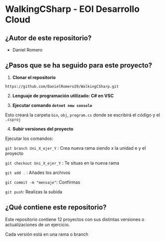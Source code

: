# WalkingCSharp - EOI Desarrollo Cloud

## ¿Autor de este repositorio?

- Daniel Romero

## ¿Pasos que se ha seguido para este proyecto?

1. **Clonar el repositorio**

```https://github.com/DanielRomero29/WalkingCSharp.git```

2. **Lenguaje de programación utilizado: C# en VSC**

3. **Ejecutar comando ``dotnet new console``**

Esto creará la carpeta ``bin``, ``obj``, ``program.cs`` donde se escribirá el código y el ``.csproj``

4. **Subir versiones del proyecto**

Ejecutar los comandos:

 ```git branch Uni_X_ejer_Y``` : Crea nueva rama siendo x la unidad e y el proyecto

```git checkout Uni_X_ejer_Y``` :  Te situas en la nueva rama

```git add .``` : Añades los archivos

```git commit -m "mensaje"```: Confirmas

```git push```: Realizas la subida

## ¿Qué contiene este repositorio?

Este repositorio contiene 12 proyectos con sus distintas versiones o actualizaciones de un ejercicio.

Cada versión está en una rama o branch
